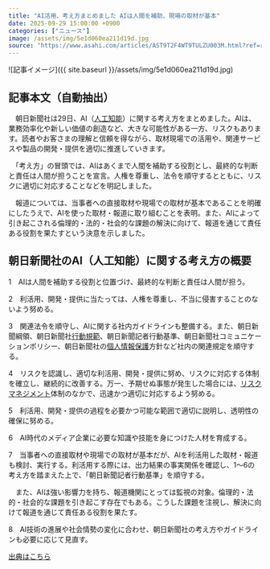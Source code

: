 ```yaml
---
title: "AI活用、考え方まとめました AIは人間を補助、現場の取材が基本"
date: 2025-09-29 15:00:00 +0900
categories: ["ニュース"]
image: /assets/img/5e1d060ea211d19d.jpg
source: "https://www.asahi.com/articles/AST9T2F4WT9TULZU003M.html?ref=rss"
---
```


![記事イメージ]({{ site.baseurl }}/assets/img/5e1d060ea211d19d.jpg)

## 記事本文（自動抽出）
<div><div class="nfyQp"><p>　朝日新聞社は29日、AI（<a href="//www.asahi.com/topics/word/%E4%BA%BA%E5%B7%A5%E7%9F%A5%E8%83%BD%EF%BC%88%EF%BC%A1%EF%BC%A9%EF%BC%89.html" title="人工知能 のトピックスを開く" class="eWgMZ">人工知能</a>）に関する考え方をまとめました。AIは、業務効率化や新しい価値の創造など、大きな可能性がある一方、リスクもあります。読者やお客さまの理解と信頼を得ながら、取材現場での活用や、関連サービスや製品の開発・提供を適切に推進していきます。</p><p>　「考え方」の冒頭では、AIはあくまで人間を補助する役割とし、最終的な判断と責任は人間が担うことを宣言。人権を尊重し、法令を順守するとともに、リスクに適切に対応することなどを明記しました。</p><p>　報道については、当事者への直接取材や現場での取材が基本であることを明確にしたうえで、AIを使った取材・報道に取り組むことを表明。また、AIによって引き起こされる倫理的・法的・社会的な課題の解決に向けて、報道を通じて責任ある役割を果たすという決意を示しました。</p><h2 class="smgSC">朝日新聞社のAI（人工知能）に関する考え方の概要</h2><p>1　AIは人間を補助する役割と位置づけ、最終的な判断と責任は人間が担う。</p><p>2　利活用、開発・提供に当たっては、人権を尊重し、不当に侵害することのないよう努める。</p><p>3　関連法令を順守し、AIに関する社内ガイドラインも整備する。また、朝日新聞綱領、朝日新聞社<a href="//www.asahi.com/topics/word/%E8%A1%8C%E5%8B%95%E8%A6%8F%E7%AF%84.html" title="行動規範 のトピックスを開く" class="eWgMZ">行動規範</a>、朝日新聞記者行動基準、朝日新聞社コミュニケーションポリシー、朝日新聞社の<a href="//www.asahi.com/topics/word/%E5%80%8B%E4%BA%BA%E6%83%85%E5%A0%B1%E4%BF%9D%E8%AD%B7.html" title="個人情報保護 のトピックスを開く" class="eWgMZ">個人情報保護</a>方針など社内の関連規定を順守する。</p><p>4　リスクを認識し、適切な利活用、開発・提供に努め、リスクに対応する体制を確立し、継続的に改善する。万一、予期せぬ事態が発生した場合には、<a href="//www.asahi.com/topics/word/%E3%83%AA%E3%82%B9%E3%82%AF%E3%83%9E%E3%83%8D%E3%82%B8%E3%83%A1%E3%83%B3%E3%83%88.html" title="リスクマネジメント のトピックスを開く" class="eWgMZ">リスクマネジメント</a>体制のなかで、迅速かつ適切に対応するよう努める。</p><p>5　利活用、開発・提供の過程を必要かつ可能な範囲で適切に説明し、透明性の確保に努める。</p><p>6　AI時代のメディア企業に必要な知識や技能を身につけた人材を育成する。</p><p>7　当事者への直接取材や現場での取材が基本だが、AIを利活用した取材・報道も検討、実行する。利活用する際には、出力結果の事実関係を確認し、1～6の考え方を踏まえた上で、「朝日新聞記者行動基準」を順守する。</p><p>　また、AIは強い影響力を持ち、報道機関にとっては監視の対象。倫理的・法的・社会的な課題を引き起こす存在でもある。こうした課題を注視し、解決に向けて報道を通じて責任ある役割を果たす。</p><p>8　AI技術の進展や社会情勢の変化に合わせ、朝日新聞社の考え方やガイドラインも必要に応じて見直す。</p><p id="_gtm_LastLine"></p></div></div>

[出典はこちら](https://www.asahi.com/articles/AST9T2F4WT9TULZU003M.html?ref=rss)
